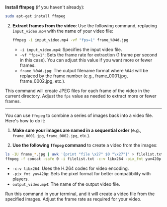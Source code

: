  **Install ffmpeg** (if you haven't already):
   ```bash
   sudo apt-get install ffmpeg
   ```

2. **Extract frames from the video**:
   Use the following command, replacing `input_video.mp4` with the name of your video file:
   ```bash
   ffmpeg -i input_video.mp4 -vf "fps=1" frame_%04d.jpg
   ```

   - `-i input_video.mp4`: Specifies the input video file.
   - `-vf "fps=1"`: Sets the frame rate for extraction (1 frame per second in this case). You can adjust this value if you want more or fewer frames.
   - `frame_%04d.jpg`: The output filename format where `%04d` will be replaced by the frame number (e.g., frame_0001.jpg, frame_0002.jpg, etc.).

This command will create JPEG files for each frame of the video in the current directory. Adjust the `fps` value as needed to extract more or fewer frames.

----


You can use `ffmpeg` to combine a series of images back into a video file. Here's how to do it:

1. **Make sure your images are named in a sequential order** (e.g., `frame_0001.jpg`, `frame_0002.jpg`, etc.).

2. **Use the following `ffmpeg` command** to create a video from the images:

```bash
ls -1U frame_*.jpg | awk '{print "file \x27" $0 "\x27"}' > filelist.txt
ffmpeg -f concat -safe 0 -i filelist.txt -c:v libx264 -pix_fmt yuv420p output_video.mp4
```

   - `-c:v libx264`: Uses the H.264 codec for video encoding.
   - `-pix_fmt yuv420p`: Sets the pixel format for better compatibility with players.
   - `output_video.mp4`: The name of the output video file.

Run this command in your terminal, and it will create a video file from the specified images. Adjust the frame rate as required for your video.
